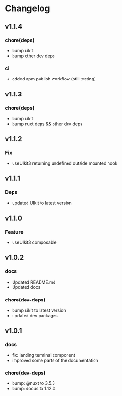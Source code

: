 # Changelog

## v1.1.4

### chore(deps)

- bump uikit
- bump other dev deps

### ci

- added npm publish workflow (still testing)

## v1.1.3

### chore(deps)

- bump uikit
- bump nuxt deps && other dev deps

## v1.1.2

### Fix

- useUIkit3 returning undefined outside mounted hook

## v1.1.1

### Deps

- updated UIkit to latest version

## v1.1.0

### Feature

- useUIkit3 composable

## v1.0.2

### docs

- Updated README.md
- Updated docs

### chore(dev-deps)

- bump uikit to latest version
- updated dev packages

## v1.0.1

### docs

- fix: landing terminal component
- improved some parts of the documentation

### chore(dev-deps)

- bump: @nuxt to 3.5.3
- bump: docus to 1.12.3
